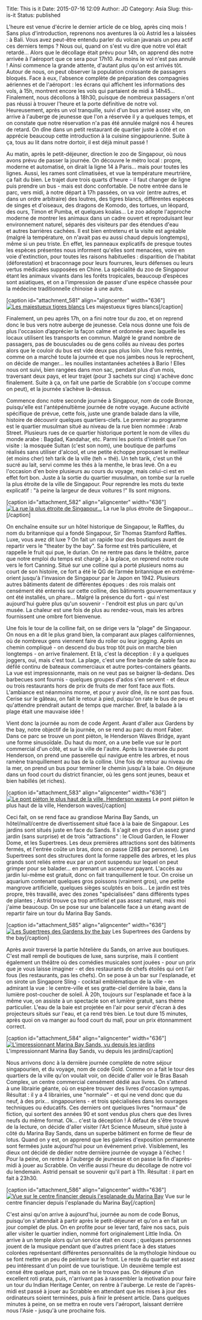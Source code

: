 Title: This is it
Date: 2015-07-16 12:09
Author: JD
Category: Asia
Slug: this-is-it
Status: published

<div>

L'heure est venue d'écrire le dernier article de ce blog, après cinq
mois ! Sans plus d'introduction, reprenons nos aventures là où Astrid
les a laissées : à Bali. Vous avez peut-être entendu parler du volcan
javanais un peu actif ces derniers temps ? Nous oui, quand on s'est vu
dire que notre vol était retardé... Alors que le décollage était prévu
pour 14h, on apprend dès notre arrivée à l'aéroport que ce sera pour
17h10. Au moins le vol n'est pas annulé ! Ainsi commence la grande
attente, d'autant plus qu'on est arrivés tôt. Autour de nous, on peut
observer la population croissante de passagers bloqués. Face à eux,
l'absence complète de préparation des compagnies aériennes et de
l'aéroport : les écrans qui affichent les informations des vols, à 15h,
montrent encore les vols qui partaient de midi à 14h45... Finalement,
nous décollons à 18h30, puisque de nombreux passagers n'ont pas réussi à
trouver l'heure et la porte définitive de notre vol. Heureusement, après
un vol tranquille, suivi d'un bus arrivé assez vite, on arrive à
l'auberge de jeunesse que l'on a réservée il y a quelques temps, et on
constate que notre réservation n'a pas été annulée malgré nos 4 heures
de retard. On dîne dans un petit restaurant de quartier juste à côté et
on apprécie beaucoup cette introduction à la cuisine singapourienne.
Suite à ça, tous au lit dans notre dortoir, il est déjà minuit passé !

</div>

<!-- PELICAN_END_SUMMARY -->

<div>

<div>

<div dir="ltr">

Au matin, après le petit-déjeuner, direction le zoo de Singapour, où
nous avons prévu de passer la journée. On découvre le métro local :
propre, moderne et automatisé, on dirait la ligne 14 à Paris... mais
pour toutes les lignes. Aussi, les rames sont climatisées, et vue la
température meurtrière, ça fait du bien. Le trajet dure trois quarts
d'heure - il faut changer de ligne puis prendre un bus - mais est donc
confortable. De notre entrée dans le parc, vers midi, à notre départ à
17h passées, on va voir (entre autres, et dans un ordre arbitraire) des
loutres, des tigres blancs, différentes espèces de singes et d'oiseaux,
des dragons de Komodo, des tortues, un léopard, des ours, Timon et
Pumba, et quelques koalas... Le zoo adopte l'approche moderne de montrer
les animaux dans un cadre ouvert et reproduisant leur environnement
naturel, séparés des visiteurs par des étendues d'eau et autres
barrières cachées. Il est bien entretenu et la visite est agréable
(malgré la température, on n'avait pas eu aussi chaud depuis longtemps),
même si un peu triste. En effet, les panneaux explicatifs de presque
toutes les espèces présentes nous informent qu'elles sont menacées,
voire en voie d'extinction, pour toutes les raisons habituelles :
disparition de l'habitat (déforestation) et braconnage pour leurs
fourrures, leurs défenses ou leurs vertus médicales supposées en Chine.
La spécialité du zoo de Singapour étant les animaux vivants dans les
forêts tropicales, beaucoup d’espèces sont asiatiques, et on a
l'impression de passer d'une espèce chassée pour la médecine
traditionnelle chinoise à une autre.

</div>

<div dir="ltr">

[caption id="attachment\_581" align="aligncenter" width="636"][![Les
majestueux tigres
blancs](https://astridetjdenasie.files.wordpress.com/2015/07/sam_6820.jpg?w=636)](https://astridetjdenasie.files.wordpress.com/2015/07/sam_6820.jpg)
Les majestueux tigres blancs[/caption]

</div>

<div dir="ltr">

</div>

<div dir="ltr">

Finalement, un peu après 17h, on a fini notre tour du zoo, et on reprend
donc le bus vers notre auberge de jeunesse. Cela nous donne une fois de
plus l'occasion d’apprécier la façon calme et ordonnée avec laquelle les
locaux utilisent les transports en commun. Malgré le grand nombre de
passagers, pas de bousculades ou de gens collés au niveau des portes
alors que le couloir du bus est vide deux pas plus loin. Une fois
rentrés, comme on a marché toute la journée et que nos jambes nous le
reprochent, on décide de manger... les nouilles instantanées achetées
à Bario ! Elles nous ont suivi, bien rangées dans mon sac, pendant plus
d'un mois, traversant deux pays, et leur trajet (pour 3 sachets sur
cinq) s'achève donc finalement. Suite à ça, on fait une partie
de Scrabble (on s'occupe comme on peut), et la journée s’achève
là-dessus.
</p>
<div>

</div>

<div>

Commence donc notre seconde journée à Singapour, nom de code Bronze,
puisqu'elle est l'antépénultième journée de notre voyage. Aucune
activité spécifique de prévue, cette fois, juste une grande balade dans
la ville, histoire de découvrir quelques quartiers-clefs. Le premier au
programme est le quartier musulman situé au niveau de la rue bien nommée
: Arab Street. Plusieurs rues de ce quartier historique portent le nom
de villes du monde arabe : Bagdad, Kandahar, etc. Parmi les points
d'intérêt que l'on visite : la mosquée Sultan (c'est son nom), une
boutique de parfums réalisés sans utiliser d'alcool, et une petite
échoppe proposant le meilleur (et moins cher) teh tarik de la ville (teh
= thé). Un teh tarik, c'est un thé sucré au lait, servi comme les thés
à la menthe, le bras levé. On a eu l'occasion d'en boire plusieurs au
cours du voyage, mais celui-ci est en effet fort bon. Juste à la sortie
du quartier musulman, on tombe sur la ruelle la plus étroite de la ville
de Singapour. Pour reprendre les mots du texte explicatif : "à peine la
largeur de deux voitures !" Ils sont mignons.

</div>

<div>

[caption id="attachment\_582" align="aligncenter" width="636"][![La rue
la plus étroite de
Singapour...](https://astridetjdenasie.files.wordpress.com/2015/07/sam_6868.jpg?w=636)](https://astridetjdenasie.files.wordpress.com/2015/07/sam_6868.jpg)
La rue la plus étroite de Singapour...[/caption]

</div>

<div>

</div>

<div>

On enchaîne ensuite sur un hôtel historique de Singapour, le Raffles, du
nom du britannique qui a fondé Singapour, Sir Thomas Stamford Raffles.
Luxe, vous avez dit luxe ? On fait un rapide tour des boutiques avant de
repartir vers le "theater by the bay". Sa forme est très particulière,
et rappelle le fruit qui pue, le durian. On ne rentre pas dans le
théâtre, parce que notre emploi du temps est chargé ; à la place, on
reprend notre route vers le fort Canning. Situé sur une colline qui a
porté plusieurs noms au court de son histoire, ce fort a été le QG de
l’armée britannique en extrême-orient jusqu'à l'invasion de Singapour
par le Japon en 1942. Plusieurs autres bâtiments datent de différentes
époques : des rois malais ont censément été enterrés sur cette colline,
des bâtiments gouvernementaux y ont été installés, un phare... Malgré la
présence du fort - qui n'est aujourd'hui guère plus qu'un souvenir -
l'endroit est plus un parc qu'un musée. La chaleur est une fois de plus
au rendez-vous, mais les arbres fournissent une ombre fort bienvenue.

</div>

<div>

</div>

</div>

</div>

<div>

Une fois le tour de la colline fait, on se dirige vers la "plage" de
Singapour. On nous en a dit le plus grand bien, la comparant aux plages
californiennes, où de nombreux gens viennent faire du roller ou leur
jogging. Après un chemin compliqué - on descend du bus trop tôt puis on
marche bien longtemps - on arrive finalement. Et là, c'est la déception
: il y a quelques joggers, oui, mais c'est tout. La plage, c'est une
fine bande de sable face au défilé continu de bateaux commerciaux et
autre portes-containers géants. La vue est impressionnante, mais on ne
veut pas se baigner là-dedans. Des barbecues sont fournis - quelques
groupes d'ados s'en servent - et deux ou trois restaurants hors de prix
de fruits de mer font face aux flots. L'ambiance est néanmoins morne, et
pour y avoir dîné, ils ne sont pas fous. Cerise sur le gâteau, on fait
le retour à pied, puisqu'on rate le bus de peu et qu'attendre prendrait
autant de temps que marcher. Bref, la balade à la plage était une
mauvaise idée !

</div>

<div>

</div>

<div>

Vient donc la journée au nom de code Argent. Avant d'aller aux Gardens
by the bay, notre objectif de la journée, on se rend au parc du mont
Faber. Dans ce parc se trouve un pont piéton, le Henderson Waves Bridge,
ayant une forme sinusoïdale. Du haut du mont, on a une belle vue sur le
port commercial d'un côté, et sur la ville de l'autre. Après la
traversée du pont Henderson, on prend une passerelle qui navigue entre
les arbres, et nous ramène tranquillement au bas de la colline. Une fois
de retour au niveau de la mer, on prend un bus pour terminer le chemin
jusqu'à la baie. On déjeune dans un food court du district financier, où
les gens sont jeunes, beaux et bien habillés (et riches).

</div>

<div>

[caption id="attachment\_583" align="aligncenter" width="636"][![Le pont
piéton le plus haut de la ville, Henderson
waves](https://astridetjdenasie.files.wordpress.com/2015/07/sam_6898.jpg?w=636)](https://astridetjdenasie.files.wordpress.com/2015/07/sam_6898.jpg)
Le pont piéton le plus haut de la ville, Henderson waves[/caption]

</div>

<div>

Ceci fait, on se rend face au grandiose Marina Bay Sands, un
hôtel/mall/centre de divertissement situé face à la baie de
Singapour. Les jardins sont situés juste en face du Sands. Il s'agit en
gros d'un assez grand jardin (sans surprise) et de trois "attractions" :
le Cloud Garden, le Flower Dome, et les Supertrees. Les deux premières
attractions sont des bâtiments fermés, et l'entrée coûte un bras, donc
on passe (28\$ par personne). Les Supertrees sont des structures dont la
forme rappelle des arbres, et les plus grands sont reliés entre eux par
un pont suspendu sur lequel on peut grimper pour se balader... en
prenant un ascenceur payant. L'accès au jardin lui-même est gratuit,
donc on fait tranquillement le tour. On croise un aquarium contenant
quelques gros poissons (vraiment gros), une petite mangrove
artificielle, quelques sièges sculptés en bois... Le jardin est très
propre, très travaillé, avec des zones "spécialisées" dans différents
types de plantes ; Astrid trouve ça trop artificiel et pas assez
naturel, mais moi j'aime beaucoup. On se pose sur une balancelle face à
un étang avant de repartir faire un tour du Marina Bay Sands.

</div>

<div>

[caption id="attachment\_585" align="aligncenter" width="636"][![Les
Supertrees des Gardens by the
bay](https://astridetjdenasie.files.wordpress.com/2015/07/sam_6923.jpg?w=636)](https://astridetjdenasie.files.wordpress.com/2015/07/sam_6923.jpg)
Les Supertrees des Gardens by the bay[/caption]

</div>

<div>

</div>

</div>

<div class="gmail_extra">

Après avoir traversé la partie hôtelière du Sands, on arrive aux
boutiques. C'est mall rempli de boutiques de luxe, sans surprise, mais
il contient également un théâtre où des comédies musicales sont jouées -
pour un prix que je vous laisse imaginer - et des restaurants de chefs
étoilés qui ont l'air fous (les restaurants, pas les chefs). On se pose
à un bar sur l'esplanade, et on sirote un Singapore Sling - cocktail
emblématique de la ville - en admirant la vue : le centre-ville et ses
gratte-ciel derrière la baie, dans la lumière post-coucher de soleil.
À 20h, toujours sur l'esplanade et face à la même vue, on assiste à un
spectacle son et lumière gratuit, sans thème particulier. L'eau de la
baie est projetée en l'air pour servir d'écran à des projecteurs situés
sur l'eau, et ça rend très bien. Le tout dure 15 minutes, après quoi on
va manger au food court du mall, pour un prix étonnamment correct.

</div>

<div class="gmail_extra">

[caption id="attachment\_584" align="aligncenter"
width="636"][![L'impressionnant Marina Bay Sands, vu depuis les
jardins](https://astridetjdenasie.files.wordpress.com/2015/07/sam_6929.jpg?w=636)](https://astridetjdenasie.files.wordpress.com/2015/07/sam_6929.jpg)
L'impressionnant Marina Bay Sands, vu depuis les jardins[/caption]

</div>

<div class="gmail_extra">

</div>

<div class="gmail_extra">

Nous arrivons donc à la dernière journée complète de notre séjour
singapourien, et du voyage, nom de code Gold. Comme on a fait le tour
des quartiers de la ville qu'on voulait voir, on décide d'aller voir le
Bras Basah Complex, un centre commercial censément dédié aux livres. On
s'attend à une librairie géante, où on espère trouver des livres
d'occasion sympas. Résultat : il y a 4 librairies, une "normale" - et
qui ne vend donc que du neuf, à des prix... singapouriens - et trois
spécialisées dans les ouvrages techniques ou éducatifs. Ces derniers ont
quelques livres "normaux" de fiction, qui sortent des années 90 et sont
vendus plus chers que des livres neufs du même format. Ok... c'est la
déception ! À défaut de s'être trouvé de la lecture, on décide d'aller
visiter l'Art Science Museum, situé juste à côté du Marina Bay Sands,
dans un superbe bâtiment en forme de fleur de lotus. Quand on y est, on
apprend que les galeries d'exposition permanente sont fermées juste
aujourd'hui pour un événement privé. Visiblement, les dieux ont décidé
de dédier notre dernière journée de voyage à l'échec ! Pour la peine, on
rentre à l'auberge de jeunesse et on passe la fin d'après-midi à jouer
au Scrabble. On vérifie aussi l'heure du décollage de notre vol du
lendemain. Astrid pensait se souvenir qu'il part à 11h. Résultat : il
part en fait à 23h30.

</div>

<div class="gmail_extra">

[caption id="attachment\_586" align="aligncenter" width="636"][![Vue sur
le centre financier depuis l'esplanade du Marina
Bay](https://astridetjdenasie.files.wordpress.com/2015/07/sam_6979.jpg?w=636)](https://astridetjdenasie.files.wordpress.com/2015/07/sam_6979.jpg)
Vue sur le centre financier depuis l'esplanade du Marina Bay[/caption]

</div>

<div class="gmail_extra">

</div>

<div class="gmail_extra">

C'est ainsi qu'on arrive à aujourd'hui, journée au nom de code Bonus,
puisqu'on s'attendait à partir après le petit-déjeuner et qu'on a en
fait un jour complet de plus. On en profite pour se lever tard, faire
nos sacs, puis aller visiter le quartier indien, nommé fort
originalement Little India. On arrive à un temple alors qu'un service
était en cours ; quelques personnes jouent de la musique pendant que
d'autres prient face à des statues colorées représentant différentes
personnalités de la mythologie hindoue ou se font mettre un peu de
peinture sur le front. Le reste du quartier est assez peu intéressant
d'un point de vue touristique. Un deuxième temple est censé être quelque
part, mais on ne le trouve pas. On déjeune d'un excellent roti prata,
puis, n'arrivant pas à rassembler la motivation pour faire un tour du
Indian Heritage Center, on rentre à l'auberge. Le reste de l'après-midi
est passé à jouer au Scrabble en attendant que les mises à jour des
ordinateurs soient terminées, puis à finir le présent article. Dans
quelques minutes à peine, on se mettra en route vers l'aéroport,
laissant derrière nous l'Asie - jusqu'à une prochaine fois.

</div>

<div class="gmail_extra">

</div>
